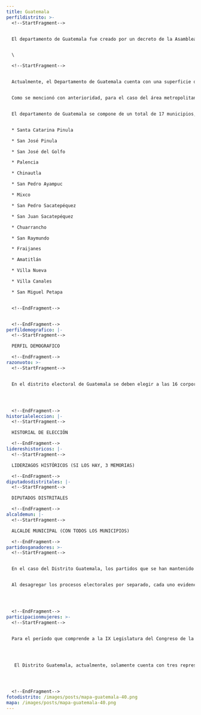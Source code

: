 ```yaml
---
title: Guatemala
perfildistrito: >-
  <!--StartFragment-->


  El departamento de Guatemala fue creado por un decreto de la Asamblea Constituyente del Estado de Guatemala el 4 de noviembre de 1825. En ese momento la recién promulgada Constitución dividió a la República de Guatemala en siete grandes departamentos, entre los cuáles se encontraba el departamento de Guatemala. 


  \

  <!--StartFragment-->


  Actualmente, el Departamento de Guatemala cuenta con una superficie de 2,253 km², lo que la sitúa como la metrópoli más extensa de la región centroamericana. Su población total es de 3,015,081 habitantes, que se subdividen en un 91.24% de población urbana y únicamente el restante 8.76% de población rural. Asimismo, el departamento de Guatemala cuenta con una población mayoritariamente femenina (51.93%) y ladina (85.51%). La edad promedio del departamento es de 29 años, por lo que se puede catalogar como predominantemente joven. 


  Como se mencionó con anterioridad, para el caso del área metropolitana, el  municipio de Guatemala por sí solo conforma el distrito electoral central, mientras que el resto de municipios del departamento de Guatemala constituyen el distrito de Guatemala. En este caso, el distrito electoral de Guatemala cuenta con una población total de 2,091,689 habitantes, excluyendo a los residentes del distrito central. 


  El departamento de Guatemala se compone de un total de 17 municipios, aunque como parte del distrito electoral de Guatemala se excluye de éstos al municipio de Guatemala, puesto que este conforma el distrito Central. Los restantes 16 municipios que conforman del Distrito Guatemala son:


  * Santa Catarina Pinula

  * San José Pinula

  * San José del Golfo

  * Palencia

  * Chinautla

  * San Pedro Ayampuc

  * Mixco

  * San Pedro Sacatepéquez

  * San Juan Sacatepéquez

  * Chuarrancho

  * San Raymundo

  * Fraijanes

  * Amatitlán

  * Villa Nueva

  * Villa Canales

  * San Miguel Petapa


  <!--EndFragment-->


  <!--EndFragment-->
perfildemografico: |-
  <!--StartFragment-->

  PERFIL DEMOGRAFICO

  <!--EndFragment-->
razonvoto: >-
  <!--StartFragment-->


  En el distrito electoral de Guatemala se deben elegir a las 16 corporaciones municipales (alcalde y síndicos) restantes del departamento, correspondientes a los 16 municipios que componen el distrito. Asimismo, los ciudadanos del departamento deben elegir a 19 diputados distritales que les representarán en el Congreso de la República. 




  <!--EndFragment-->
historialeleccion: |-
  <!--StartFragment-->

  HISTORIAL DE ELECCIÓN

  <!--EndFragment-->
lidereshistoricos: |-
  <!--StartFragment-->

  LIDERZAGOS HISTÓRICOS (SI LOS HAY, 3 MEMORIAS)

  <!--EndFragment-->
diputadosdistritales: |-
  <!--StartFragment-->

  DIPUTADOS DISTRITALES

  <!--EndFragment-->
alcaldemun: |-
  <!--StartFragment-->

  ALCALDE MUNICIPAL (CON TODOS LOS MUNICIPIOS)

  <!--EndFragment-->
partidosganadores: >-
  <!--StartFragment-->


  En el caso del Distrito Guatemala, los partidos que se han mantenido presentes durante el ínterim de los últimos tres procesos electorales han sido la UNE (votos emitidos), VIVA (votos emitidos) y el partido CREO (votos emitidos). Ambos partidos han obtenido al menos un escaño en los procesos electorales recientes, siendo este el número más bajo en el caso del partido CREO en el año 2015 y tres su cantidad de representantes más alta en el año 2011. A su vez, el partido UNE obtuvo su máximo de cuatro escaños en el año 2011 y su mínimo de dos en los otros dos procesos electorales en cuestión. Finalmente, el partido VIVA  ha mantenido una constante de dos escaños por el distrito Guatemala en los tres procesos electorales descritos. 


  Al desagregar los procesos electorales por separado, cada uno evidencia un partido ganador distinto en cada caso. Durante el proceso electoral del 2011, el Partido Patriota recibió 169, 098 votos que significaron una totalidad de siete asientos en el Congreso por el distrito Guatemala. Asimismo, para el año 2015 el partido FCN-Nación logró alcanzar (tantos votos) lo que se tradujo en cuatro escaños por dicho distrito. Ambos casos pueden significar un efecto arrastre de la elección presidencial, ya que ambos partidos fueron los vehículos electorales de los dos candidatos electos para ejercer la presidencia de la nación en sus respectivos períodos. Por su parte, en el proceso electoral de 2019, bajo unas condiciones electorales significativamente diferentes a las anteriores, el Movimiento Semilla alcanzó 53,596 votos, por lo que lograron afianzarse con dos escaños en el Legislativo por este distrito. 




  <!--EndFragment-->
participacionmujeres: >-
  <!--StartFragment-->


  Para el período que comprende a la IX Legislatura del Congreso de la República de Guatemala (2020 - 2024), únicamente fueron electas 31 mujeres del total de 160 diputados que componen el hemiciclo parlamentario. Es decir, dicha Legislatura cuenta con un aproximado del 20% de representación política de la mujer; una de las cifras más bajas de representación femenina a nivel latinoamericano. 




   El Distrito Guatemala, actualmente, solamente cuenta con tres representantes femeninas en el Congreso de la República. Estas tres representantes son la diputada Andrea Villagrán, del partido BIEN, la diputada Ligia Hernández, del Movimiento Semilla y la diputada Shirley Rivera, del partido Vamos.  Asimismo, en términos de su participación en los espacios de mayor toma de decisión (Comisiones de Trabajo, Jefaturas de Bloque o Junta Directiva del Congreso), la diputada Villagrán funge como la Vicepresidente de la Comisión de la Juventud, mientras que la diputada Hernández es la Jefe de Bloque del Movimiento Semilla. Por su parte, la diputada Rivera es actualmente la Presidente del Congreso de la República para el período de 2022 - 2023. 




  <!--EndFragment-->
fotodistrito: /images/posts/mapa-guatemala-40.png
mapa: /images/posts/mapa-guatemala-40.png
---
```

